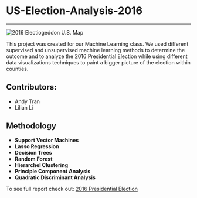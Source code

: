 # US-Election-Analysis-2016

---------

![2016 Electiogeddon U.S. Map](https://i.gyazo.com/3daeb2ac54af052e745378a58f20f7e7.png)


This project was created for our Machine Learning class. We used different supervised and unsupervised machine learning methods to determine the outcome and to analyze the 2016 Presidential Election while using different data visualizations techniques to paint a bigger picture of the election within counties.

## Contributors:
- Andy Tran
- Lilian Li

## Methodology
- **Support Vector Machines**
- **Lasso Regression**
- **Decision Trees**
- **Random Forest**
- **Hierarchel Clustering**
- **Principle Component Analysis**
- **Quadratic Discriminant Analysis**


To see full report check out: [2016 Presidential Election](https://raw.githack.com/andy139/US-Election-2016-Analysis/master/election_analysis_2016.html)
